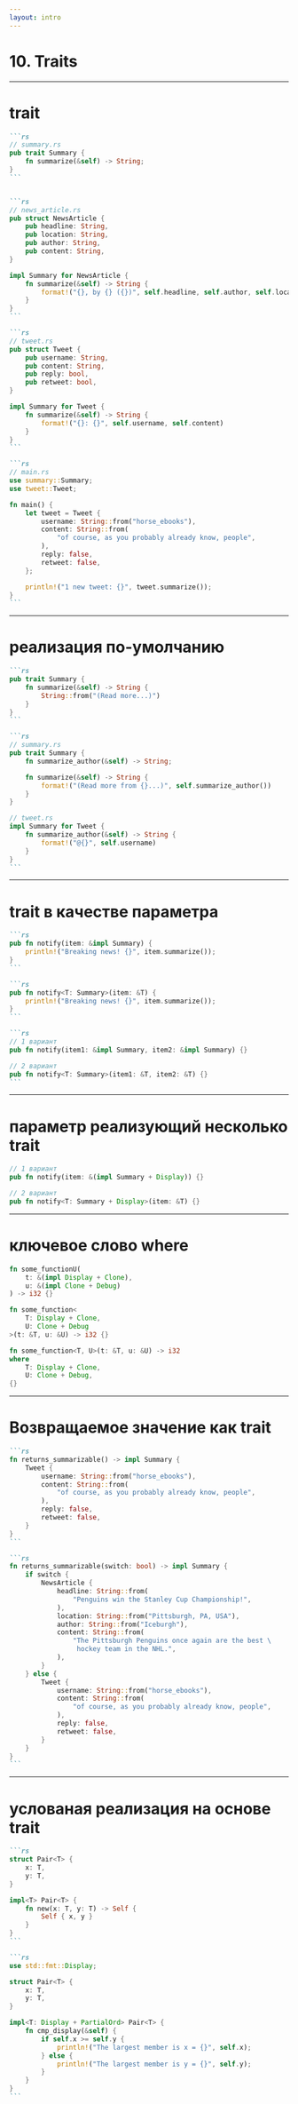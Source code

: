 ```yaml
---
layout: intro
---
```


# 10. Traits

---

# trait

````md magic-move
```rs
// summary.rs
pub trait Summary {
    fn summarize(&self) -> String;
}
```


```rs
// news_article.rs
pub struct NewsArticle {
    pub headline: String,
    pub location: String,
    pub author: String,
    pub content: String,
}

impl Summary for NewsArticle {
    fn summarize(&self) -> String {
        format!("{}, by {} ({})", self.headline, self.author, self.location)
    }
}
```

```rs
// tweet.rs
pub struct Tweet {
    pub username: String,
    pub content: String,
    pub reply: bool,
    pub retweet: bool,
}

impl Summary for Tweet {
    fn summarize(&self) -> String {
        format!("{}: {}", self.username, self.content)
    }
}
```

```rs
// main.rs
use summary::Summary;
use tweet::Tweet;

fn main() {
    let tweet = Tweet {
        username: String::from("horse_ebooks"),
        content: String::from(
            "of course, as you probably already know, people",
        ),
        reply: false,
        retweet: false,
    };

    println!("1 new tweet: {}", tweet.summarize());
}
```
````

---

# реализация по-умолчанию

````md magic-move
```rs
pub trait Summary {
    fn summarize(&self) -> String {
        String::from("(Read more...)")
    }
}
```

```rs
// summary.rs
pub trait Summary {
    fn summarize_author(&self) -> String;

    fn summarize(&self) -> String {
        format!("(Read more from {}...)", self.summarize_author())
    }
}

// tweet.rs
impl Summary for Tweet {
    fn summarize_author(&self) -> String {
        format!("@{}", self.username)
    }
}
```
````

---

# trait в качестве параметра

````md magic-move
```rs
pub fn notify(item: &impl Summary) {
    println!("Breaking news! {}", item.summarize());
}
```

```rs
pub fn notify<T: Summary>(item: &T) {
    println!("Breaking news! {}", item.summarize());
}
```

```rs
// 1 вариант
pub fn notify(item1: &impl Summary, item2: &impl Summary) {}

// 2 вариант
pub fn notify<T: Summary>(item1: &T, item2: &T) {}
```
````

---

# параметр реализующий несколько trait

```rs
// 1 вариант
pub fn notify(item: &(impl Summary + Display)) {}

// 2 вариант
pub fn notify<T: Summary + Display>(item: &T) {}
```

---

# ключевое слово where

```rs
fn some_functionU(
    t: &(impl Display + Clone),
    u: &(impl Clone + Debug)
) -> i32 {}

fn some_function<
    T: Display + Clone,
    U: Clone + Debug
>(t: &T, u: &U) -> i32 {}

fn some_function<T, U>(t: &T, u: &U) -> i32
where
    T: Display + Clone,
    U: Clone + Debug,
{}

```

---

# Возвращаемое значение как trait

````md magic-move
```rs
fn returns_summarizable() -> impl Summary {
    Tweet {
        username: String::from("horse_ebooks"),
        content: String::from(
            "of course, as you probably already know, people",
        ),
        reply: false,
        retweet: false,
    }
}
```

```rs
fn returns_summarizable(switch: bool) -> impl Summary {
    if switch {
        NewsArticle {
            headline: String::from(
                "Penguins win the Stanley Cup Championship!",
            ),
            location: String::from("Pittsburgh, PA, USA"),
            author: String::from("Iceburgh"),
            content: String::from(
                "The Pittsburgh Penguins once again are the best \
                 hockey team in the NHL.",
            ),
        }
    } else {
        Tweet {
            username: String::from("horse_ebooks"),
            content: String::from(
                "of course, as you probably already know, people",
            ),
            reply: false,
            retweet: false,
        }
    }
}
```

````

---

# услованая реализация на основе trait

````md magic-move
```rs
struct Pair<T> {
    x: T,
    y: T,
}

impl<T> Pair<T> {
    fn new(x: T, y: T) -> Self {
        Self { x, y }
    }
}
```

```rs
use std::fmt::Display;

struct Pair<T> {
    x: T,
    y: T,
}

impl<T: Display + PartialOrd> Pair<T> {
    fn cmp_display(&self) {
        if self.x >= self.y {
            println!("The largest member is x = {}", self.x);
        } else {
            println!("The largest member is y = {}", self.y);
        }
    }
}
```
````
